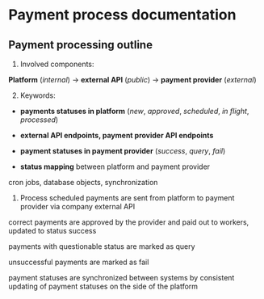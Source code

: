 # Payment process documentation


## Payment processing outline
1. Involved components:
   
__Platform__ (*internal*) → __external API__ (*public*) → __payment provider__ (*external*)

2. Keywords: 

- __payments statuses in platform__ (*new*, *approved*, *scheduled*, *in flight*, *processed*)

- __external API endpoints, payment provider API endpoints__

- __payment statuses in payment provider__ (*success*, *query*, *fail*)

- __status mapping__ between platform and payment provider

cron jobs, database objects, synchronization

1. Process
scheduled payments are sent from platform to payment provider via company external API

correct payments are approved by the provider and paid out to workers, updated to status success

payments with questionable status are marked as query

unsuccessful payments are marked as fail

payment statuses are synchronized between systems by consistent updating of payment statuses on the side of the platform

 